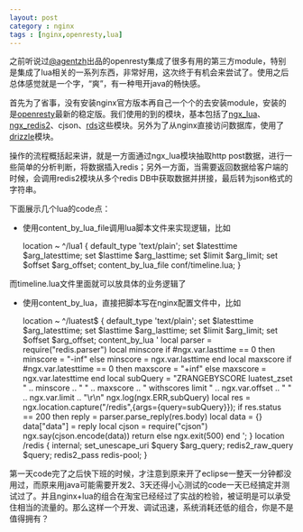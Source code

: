 ```yaml
---
layout: post
category : nginx
tags : [nginx,openresty,lua]
---
```

之前听说过[@agentzh](https://github.com/agentzh)出品的openresty集成了很多有用的第三方module，特别是集成了lua相关的一系列东西，非常好用，这次终于有机会来尝试了。使用之后总体感觉就是一个字，“爽”，有一种甩开java的畅快感。

首先为了省事，没有安装nginx官方版本再自己一个个的去安装module，安装的是[openresty](http://openresty.org/)最新的稳定版。我们使用的到的模块，基本包括了[ngx_lua](http://wiki.nginx.org/HttpLuaModule)、[ngx_redis2](http://wiki.nginx.org/HttpRedis2Module)、cjson、[rds](http://github.com/agentzh/rds-json-nginx-module)这些模块。另外为了从nginx直接访问数据库，使用了[drizzle](http://wiki.nginx.org/HttpDrizzleModule)模块。

操作的流程概括起来讲，就是一方面通过ngx_lua模块抽取http post数据，进行一些简单的分析判断，将数据插入redis；另外一方面，当需要返回数据给客户端的时候，会调用redis2模块从多个redis DB中获取数据并拼接，最后转为json格式的字符串。

下面展示几个lua的code点：

+ 使用content_by_lua_file调用lua脚本文件来实现逻辑，比如

    location ~ ^/lua1 {
       default_type 'text/plain';
       set $latesttime  $arg_latesttime;
       set $lasttime  $arg_lasttime;
       set $limit $arg_limit;
       set $offset $arg_offset;
       content_by_lua_file conf/timeline.lua;
    }

而timeline.lua文件里面就可以放具体的业务逻辑了

+ 使用content_by_lua，直接把脚本写在nginx配置文件中，比如

    location ~ ^/luatest$ {
      default_type 'text/plain';
      set $latesttime  $arg_latesttime;
      set $lasttime  $arg_lasttime;
      set $limit $arg_limit;
      set $offset $arg_offset;
      content_by_lua '
          local parser = require("redis.parser")
          local minscore
          if #ngx.var.lasttime == 0 then
              minscore = "-inf"
          else
              minscore = ngx.var.lasttime
          end
          local maxscore
          if #ngx.var.latesttime == 0 then
              maxscore = "+inf"
          else
              maxscore = ngx.var.latesttime
          end
          local subQuery = "ZRANGEBYSCORE luatest_zset " .. minscore .. " " .. maxscore .. " withscores limit " .. ngx.var.offset .. " " .. ngx.var.limit .. "\\r\\n"
            ngx.log(ngx.ERR,subQuery)
          local res = ngx.location.capture("/redis",{args={query=subQuery}});
          if res.status == 200 then
            reply = parser.parse_reply(res.body)
            local data = {}
            data["data"] = reply
            local cjson = require("cjson")
            ngx.say(cjson.encode(data))
            return
          else
            ngx.exit(500)
          end
      ';
    }
    location  /redis {
        internal;
        set_unescape_uri $query $arg_query;
        redis2_raw_query $query;
        redis2_pass redis-pool;
    }

第一天code完了之后快下班的时候，才注意到原来开了eclipse一整天一分钟都没用过，而原来用java可能需要开发2、3天还得小心测试的code一天已经搞定并测试过了。并且nginx+lua的组合在淘宝已经经过了实战的检验，被证明是可以承受住相当的流量的。那么这样一个开发、调试迅速，系统消耗还低的组合，你是不是值得拥有？
